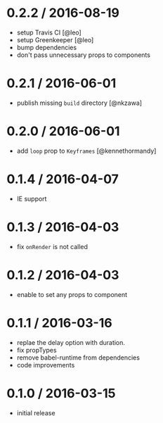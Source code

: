 
0.2.2 / 2016-08-19
==================

  * setup Travis CI [@leo]
  * setup Greenkeeper [@leo]
  * bump dependencies
  * don't pass unnecessary props to components

0.2.1 / 2016-06-01
==================

  * publish missing `build` directory [@nkzawa]

0.2.0 / 2016-06-01
==================

  * add `loop` prop to `Keyframes` [@kennethormandy]

0.1.4 / 2016-04-07
==================

  * IE support

0.1.3 / 2016-04-03
==================

  * fix `onRender` is not called

0.1.2 / 2016-04-03
==================

  * enable to set any props to component

0.1.1 / 2016-03-16
==================

  * replae the delay option with duration.
  * fix propTypes
  * remove babel-runtime from dependencies
  * code improvements

0.1.0 / 2016-03-15
==================

  * initial release
